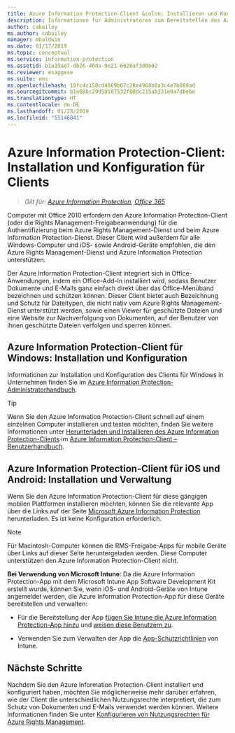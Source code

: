 ```yaml
---
title: Azure Information Protection-Client &colon; Installieren und Konfigurieren
description: Informationen für Administratoren zum Bereitstellen des Azure Information Protection-Clients auf Windows-Computern und mobilen Geräten.
author: cabailey
ms.author: cabailey
manager: mbaldwin
ms.date: 01/17/2019
ms.topic: conceptual
ms.service: information-protection
ms.assetid: b1a19ae7-db26-40da-9e21-6620af3d0b02
ms.reviewer: esaggese
ms.suite: ems
ms.openlocfilehash: 10fc4c158cd4669b67c28e4968b0a3c4e7b889ad
ms.sourcegitcommit: b1e08bc29d50187532f00dc215ab331e0a7dbebe
ms.translationtype: HT
ms.contentlocale: de-DE
ms.lasthandoff: 01/28/2019
ms.locfileid: "55146841"
---
```

# <a name="azure-information-protection-client-installation-and-configuration-for-clients"></a>Azure Information Protection-Client: Installation und Konfiguration für Clients

>*Gilt für: [Azure Information Protection](https://azure.microsoft.com/pricing/details/information-protection), [Office 365](https://download.microsoft.com/download/E/C/F/ECF42E71-4EC0-48FF-AA00-577AC14D5B5C/Azure_Information_Protection_licensing_datasheet_EN-US.pdf)*

Computer mit Office 2010 erfordern den Azure Information Protection-Client (oder die Rights Management-Freigabeanwendung) für die Authentifizierung beim Azure Rights Management-Dienst und beim Azure Information Protection-Dienst. Dieser Client wird außerdem für alle Windows-Computer und iOS- sowie Android-Geräte empfohlen, die den Azure Rights Management-Dienst und Azure Information Protection unterstützen. 

Der Azure Information Protection-Client integriert sich in Office-Anwendungen, indem ein Office-Add-In installiert wird, sodass Benutzer Dokumente und E-Mails ganz einfach direkt über das Office-Menüband bezeichnen und schützen können. Dieser Client bietet auch Bezeichnung und Schutz für Dateitypen, die nicht nativ vom Azure Rights Management-Dienst unterstützt werden, sowie einen Viewer für geschützte Dateien und eine Website zur Nachverfolgung von Dokumenten, auf der Benutzer von ihnen geschützte Dateien verfolgen und sperren können.

## <a name="the-azure-information-protection-client-for-windows-installation-and-configuration"></a>Azure Information Protection-Client für Windows: Installation und Konfiguration
Informationen zur Installation und Konfiguration des Clients für Windows in Unternehmen finden Sie im [Azure Information Protection-Administratorhandbuch](./rms-client/client-admin-guide.md).

> [!TIP]
> Wenn Sie den Azure Information Protection-Client schnell auf einem einzelnen Computer installieren und testen möchten, finden Sie weitere Informationen unter [Herunterladen und Installieren des Azure Information Protection-Clients](./rms-client/install-client-app.md) im [Azure Information Protection-Client – Benutzerhandbuch](./rms-client/client-user-guide.md).

## <a name="the-azure-information-protection-client-for-ios-and-android-installation-and-management"></a>Azure Information Protection-Client für iOS und Android: Installation und Verwaltung
Wenn Sie den Azure Information Protection-Client für diese gängigen mobilen Plattformen installieren möchten, können Sie die relevante App über die Links auf der Seite [Microsoft Azure Information Protection](https://go.microsoft.com/fwlink/?LinkId=303970) herunterladen. Es ist keine Konfiguration erforderlich.

> [!NOTE]
> Für Macintosh-Computer können die RMS-Freigabe-Apps für mobile Geräte über Links auf dieser Seite heruntergeladen werden. Diese Computer unterstützen den Azure Information Protection-Client nicht.

**Bei Verwendung von Microsoft Intune**: Da die Azure Information Protection-App mit dem Microsoft Intune App Software Development Kit erstellt wurde, können Sie, wenn iOS- und Android-Geräte von Intune angemeldet werden, die Azure Information Protection-App für diese Geräte bereitstellen und verwalten:

- Für die Bereitstellung der App [fügen Sie Intune die Azure Information Protection-App hinzu](/intune/apps-add) und [weisen diese Benutzern zu](/intune/apps-deploy).

- Verwenden Sie zum Verwalten der App die [App-Schutzrichtlinien](/intune/app-protection-policies) von Intune.

## <a name="next-steps"></a>Nächste Schritte

Nachdem Sie den Azure Information Protection-Client installiert und konfiguriert haben, möchten Sie möglicherweise mehr darüber erfahren, wie der Client die unterschiedlichen Nutzungsrechte interpretiert, die zum Schutz von Dokumenten und E-Mails verwendet werden können. Weitere Informationen finden Sie unter [Konfigurieren von Nutzungsrechten für Azure Rights Management](configure-usage-rights.md).

